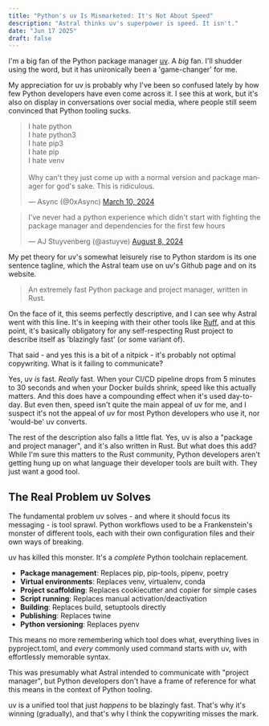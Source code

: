 ```yaml
---
title: "Python's uv Is Mismarketed: It's Not About Speed"
description: "Astral thinks uv's superpower is speed. It isn't."
date: "Jun 17 2025"
draft: false
---
```


I'm a big fan of the Python package manager [uv](https://github.com/astral-sh/uv). A _big_ fan. I'll shudder using the word, but it has unironically been a 'game-changer' for me.

My appreciation for uv is probably why I've been so confused lately by how few Python developers have even come across it. I see this at work, but it's also on display in conversations over social media, where people still seem convinced that Python tooling sucks.

<blockquote class="twitter-tweet"><p lang="en" dir="ltr">I hate python<br>I hate python3<br>I hate pip3<br>I hate pip<br>I hate venv<br><br>Why can&#39;t they just come up with a normal version and package manager for god&#39;s sake. This is ridiculous.</p>&mdash; Async (@0xAsync) <a href="https://twitter.com/0xAsync/status/1766962418171670661?ref_src=twsrc%5Etfw">March 10, 2024</a></blockquote> <script async src="https://platform.twitter.com/widgets.js" charset="utf-8"></script>

<blockquote class="twitter-tweet"><p lang="en" dir="ltr">I&#39;ve never had a python experience which didn&#39;t start with fighting the package manager and dependencies for the first few hours</p>&mdash; AJ Stuyvenberg (@astuyve) <a href="https://twitter.com/astuyve/status/1821575077655146751?ref_src=twsrc%5Etfw">August 8, 2024</a></blockquote> <script async src="https://platform.twitter.com/widgets.js" charset="utf-8"></script>

My pet theory for uv's somewhat leisurely rise to Python stardom is its one sentence tagline, which the Astral team use on uv's Github page and on its website.

> An extremely fast Python package and project manager, written in Rust.

On the face of it, this seems perfectly descriptive, and I can see why Astral went with this line. It's in keeping with their other tools like [Ruff](https://github.com/astral-sh/ruff), and at this point, it's basically obligatory for any self-respecting Rust project to describe itself as 'blazingly fast' (or some variant of).

That said - and yes this is a bit of a nitpick - it's probably not optimal copywriting. What is it failing to communicate?

Yes, uv _is_ fast. _Really_ fast. When your CI/CD pipeline drops from 5 minutes to 30 seconds and when your Docker builds shrink, speed like this actually matters. And this does have a compounding effect when it's used day-to-day. But even then, speed isn't quite the main appeal of uv for me, and I suspect it's not the appeal of uv for most Python developers who use it, nor 'would-be' uv converts.

The rest of the description also falls a little flat. Yes, uv is also a "package and project manager", and it's also written in Rust. But what does this add? While I'm sure this matters to the Rust community, Python developers aren't getting hung up on what language their developer tools are built with. They just want a good tool.

## The Real Problem uv Solves

The fundamental problem uv solves - and where it should focus its messaging - is tool sprawl. Python workflows used to be a Frankenstein's monster of different tools, each with their own configuration files and their own ways of breaking.

uv has killed this monster. It's a _complete_ Python toolchain replacement.

- **Package management**: Replaces pip, pip-tools, pipenv, poetry
- **Virtual environments**: Replaces venv, virtualenv, conda
- **Project scaffolding**: Replaces cookiecutter and copier for simple cases
- **Script running**: Replaces manual activation/deactivation
- **Building**: Replaces build, setuptools directly
- **Publishing**: Replaces twine
- **Python versioning**: Replaces pyenv

This means no more remembering which tool does what, everything lives in pyproject.toml, and _every_ commonly used command starts with uv, with effortlessly memorable syntax.

This was presumably what Astral intended to communicate with "project manager", but Python developers don't have a frame of reference for what this means in the context of Python tooling.

uv is a unified tool that just _happens_ to be blazingly fast. That's why it's winning (gradually), and that's why I think the copywriting misses the mark.
